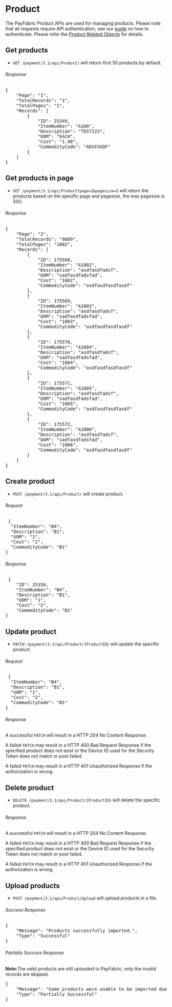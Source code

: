 Product
=================

The PayFabric Product APIs are used for managing products.  Please note that all requests require API authentication, see our [guide](Authentication.md) on how to authenticate. Please refer the [Product Related Objects](/PayFabric/Sections/3.1JSONObjects.md#product) for details.

Get products
------------
* `GET /payment/3.1/api/Product/` will return first 50 products by default.

###### Response
<pre>
{
    "Page": "1",
    "TotalRecords": "1",
    "TotalPages": "1",
    "Records": [
        {
            "ID": 25349,
            "ItemNumber": "A100",
            "Description": "TEST123",
            "UOM": "EACH",
            "Cost": "1.98",
            "CommodityCode": "ADSFASDF"
        }
    ]
}
</pre>

Get products in page
--------------------
* `GET /payment/3.1/api/Product?page=2&pagesize=5` will return the products based on the specific page and pagesize, the max pagesize is 500.

###### Response
<pre>
{
    "Page": "2",
    "TotalRecords": "9009",
    "TotalPages": "1802",
    "Records": [
        {
            "ID": 175568,
            "ItemNumber": "A1002",
            "Description": "asdfasdfadsf",
            "UOM": "sadfasdfadsfad",
            "Cost": "1002",
            "CommodityCode": "asdfasdfasdfasdf"
        },
        {
            "ID": 175569,
            "ItemNumber": "A1003",
            "Description": "asdfasdfadsf",
            "UOM": "sadfasdfadsfad",
            "Cost": "1003",
            "CommodityCode": "asdfasdfasdfasdf"
        },
        {
            "ID": 175570,
            "ItemNumber": "A1004",
            "Description": "asdfasdfadsf",
            "UOM": "sadfasdfadsfad",
            "Cost": "1004",
            "CommodityCode": "asdfasdfasdfasdf"
        },
        {
            "ID": 175571,
            "ItemNumber": "A1005",
            "Description": "asdfasdfadsf",
            "UOM": "sadfasdfadsfad",
            "Cost": "1005",
            "CommodityCode": "asdfasdfasdfasdf"
        },
        {
            "ID": 175572,
            "ItemNumber": "A1006",
            "Description": "asdfasdfadsf",
            "UOM": "sadfasdfadsfad",
            "Cost": "1006",
            "CommodityCode": "asdfasdfasdfasdf"
        }
    ]
}
</pre>

Create product
---------------------------
* `POST /payment/3.1/api/Product/` will create product.

###### Request
<pre>
 {
  "ItemNumber": "B4",
  "Description": "B1",
  "UOM": "1",
  "Cost": "2",
  "CommodityCode": "B1"
}
</pre>

###### Response
<pre>
 {
    "ID": 25350,
    "ItemNumber": "B4",
    "Description": "B1",
    "UOM": "1",
    "Cost": "2",
    "CommodityCode": "B1"
}
</pre>

Update product
---------------------------
* `PATCH /payment/3.1/api/Product/{ProductID}` will update the specific product.
###### Request
<pre>
 {
  "ItemNumber": "B4",
  "Description": "B1",
  "UOM": "1",
  "Cost": "2",
  "CommodityCode": "B1"
}
</pre>
###### Response
A successful `PATCH` will result in a HTTP 204 No Content Response.

A failed `PATCH` may result in a HTTP 400 Bad Request Response if the specified product does not exist or the Device ID used for the Security Token does not match or post failed.

A failed `PATCH` may result in a HTTP 401 Unauthorized Response if the authorization is wrong.

Delete product
---------------------------
* `DELETE /payment/3.1/api/Product/{ProductID}` will delete the specific product.

###### Response
A successful `PATCH` will result in a HTTP 204 No Content Response.

A failed `PATCH` may result in a HTTP 400 Bad Request Response if the specified product does not exist or the Device ID used for the Security Token does not match or post failed.

A failed `PATCH` may result in a HTTP 401 Unauthorized Response if the authorization is wrong.


Upload products
---------------------------
* `POST /payment/3.1/api/Product/Upload`  will upload products in a file.

###### Success Response
<pre>
{
    "Message": "Products successfully imported.",
    "Type": "Successful"
}
</pre>

###### Paritally Success Response
<b>Note:</b>The valid products are still uploaded to PayFabric, only the invalid records are skipped.
<pre>
{
    "Message": "Some products were unable to be imported due to: [Row] 3: [UOM] value cannot be empty; [Cost] value is invalid;",
    "Type": "Partially Successful"
}
</pre>
